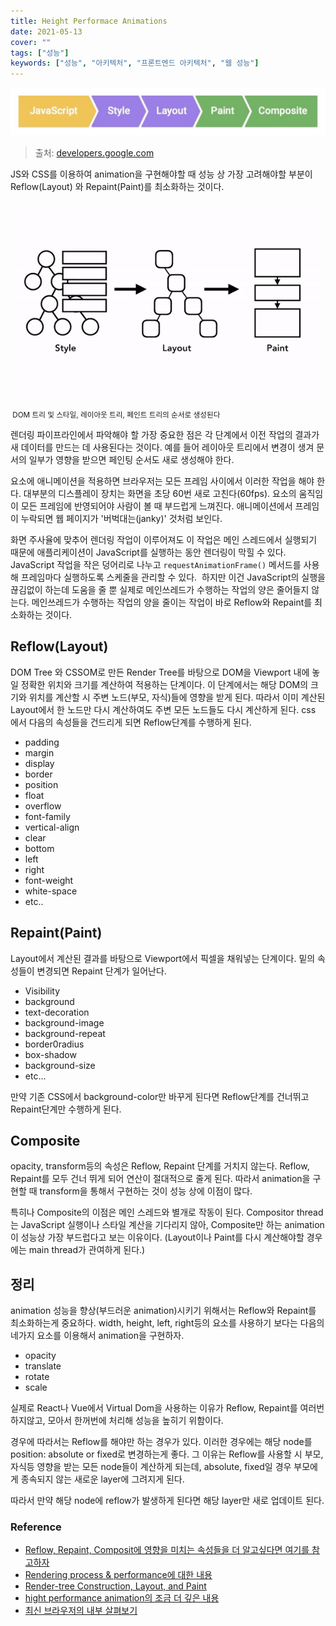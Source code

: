 ```yaml
---
title: Height Performace Animations
date: 2021-05-13
cover: ""
tags: ["성능"]
keywords: ["성능", "아키텍처", "프론트엔드 아키텍처", "웹 성능"]
---
```


![rendering-process](./images/rendering-process.jpeg)

<!--truncate-->

> 출처: [developers.google.com](https://developers.google.com/web/fundamentals/performance/rendering/?hl=ko)

JS와 CSS를 이용하여 animation을 구현해야할 때 성능 상 가장 고려해야할 부분이 Reflow(Layout) 와 Repaint(Paint)를 최소화하는 것이다.

![rendering-process-2](./images/rendering-process-2.gif)

<small> DOM 트리 및 스타일, 레이아웃 트리, 페인트 트리의 순서로 생성된다</small>

렌더링 파이프라인에서 파악해야 할 가장 중요한 점은 각 단계에서 이전 작업의 결과가 새 데이터를 만드는 데 사용된다는 것이다. 예를 들어 레이아웃 트리에서 변경이 생겨 문서의 일부가 영향을 받으면 페인팅 순서도 새로 생성해야 한다.

요소에 애니메이션을 적용하면 브라우저는 모든 프레임 사이에서 이러한 작업을 해야 한다. 대부분의 디스플레이 장치는 화면을 초당 60번 새로 고친다(60fps). 요소의 움직임이 모든 프레임에 반영되어야 사람이 볼 때 부드럽게 느껴진다. 애니메이션에서 프레임이 누락되면 웹 페이지가 '버벅대는(janky)' 것처럼 보인다.

화면 주사율에 맞추어 렌더링 작업이 이루어져도 이 작업은 메인 스레드에서 실행되기 때문에 애플리케이션이 JavaScript를 실행하는 동안 렌더링이 막힐 수 있다.
JavaScript 작업을 작은 덩어리로 나누고 `requestAnimationFrame()` 메서드를 사용해 프레임마다 실행하도록 스케줄을 관리할 수 있다.  하지만 이건 JavaScript의 실행을 끊김없이 하는데 도움을 줄 뿐 실제로 메인쓰레드가 수행하는 작업의 양은 줄어들지 않는다.
메인쓰레드가 수행하는 작업의 양을 줄이는 작업이 바로 Reflow와 Repaint를 최소화하는 것이다.

## Reflow(Layout)

DOM Tree 와 CSSOM로 만든 Render Tree를 바탕으로 DOM을 Viewport 내에 놓일 정확한 위치와 크기를 계산하여 적용하는 단계이다.
이 단계에서는 해당 DOM의 크기와 위치를 계산할 시 주변 노드(부모, 자식)들에 영향을 받게 된다. 따라서 이미 계산된 Layout에서 한 노드만 다시 계산하여도 주변 모든 노드들도 다시 계산하게 된다.
css 에서 다음의 속성들을 건드리게 되면 Reflow단계를 수행하게 된다.

- padding
- margin
- display
- border
- position
- float
- overflow
- font-family
- vertical-align
- clear
- bottom
- left
- right
- font-weight
- white-space
- etc..

## Repaint(Paint)

Layout에서 계산된 결과를 바탕으로 Viewport에서 픽셀을 채워넣는 단계이다.
밑의 속성들이 변경되면 Repaint 단계가 일어난다.

- Visibility
- background
- text-decoration
- background-image
- background-repeat
- border0radius
- box-shadow
- background-size
- etc...

만약 기존 CSS에서 background-color만 바꾸게 된다면 Reflow단계를 건너뛰고 Repaint단계만 수행하게 된다.

## Composite

opacity, transform등의 속성은 Reflow, Repaint 단계를 거치지 않는다.
Reflow, Repaint를 모두 건너 뛰게 되어 연산이 절대적으로 줄게 된다.
따라서 animation을 구현할 때 transform을 통해서 구현하는 것이 성능 상에 이점이 많다.

특히나 Composite의 이점은 메인 스레드와 별개로 작동이 된다. Compositor thread는 JavaScript 실행이나 스타일 계산을 기다리지 않아, Composite만 하는 animation이 성능상 가장 부드럽다고 보는 이유이다.
(Layout이나 Paint를 다시 계산해야할 경우에는 main thread가 관여하게 된다.)

## 정리

animation 성능을 향상(부드러운 animation)시키기 위해서는 Reflow와 Repaint를 최소화하는게 중요하다.
width, height, left, right등의 요소를 사용하기 보다는 다음의 네가지 요소를 이용해서 animation을 구현하자.

- opacity
- translate
- rotate
- scale

실제로 React나 Vue에서 Virtual Dom을 사용하는 이유가 Reflow, Repaint를 여러번 하지않고, 모아서 한꺼번에 처리해 성능을 높히기 위함이다.

경우에 따라서는 Reflow를 해야만 하는 경우가 있다. 이러한 경우에는 해당 node를 position: absolute or fixed로 변경하는게 좋다. 그 이유는 Reflow를 사용할 시 부모, 자식등 영향을 받는 모든 node들이 계산하게 되는데, absolute, fixed일 경우 부모에게 종속되지 않는 새로운 layer에 그려지게 된다.

따라서 만약 해당 node에 reflow가 발생하게 된다면 해당 layer만 새로 업데이트 된다.

### Reference

- [Reflow, Repaint, Composit에 영향을 미치는 속성들을 더 알고싶다면 여기를 참고하자](https://csstriggers.com/)
- [Rendering process & performance에 대한 내용](https://developers.google.com/web/fundamentals/performance/rendering/?hl=ko)
- [Render-tree Construction, Layout, and Paint](https://developers.google.com/web/fundamentals/performance/critical-rendering-path/render-tree-construction?hl=en)
- [hight performance animation의 조금 더 깊은 내용](https://www.html5rocks.com/en/tutorials/speed/high-performance-animations/)
- [최신 브라우저의 내부 살펴보기](https://d2.naver.com/helloworld/5237120)
